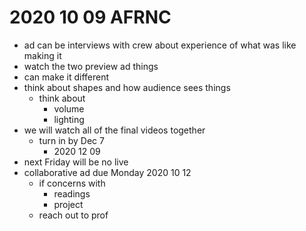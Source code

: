 # 2020 10 09 AFRNC

- ad can be interviews with crew about experience of what was like making it
- watch the two preview ad things
- can make it different
- think about shapes and how audience sees things
  - think about 
    - volume
    - lighting
- we will watch all of the final videos together
  - turn in by Dec 7
    - 2020 12 09
- next Friday will be no live 
- collaborative ad due Monday 2020 10 12
  - if concerns with
    - readings
    - project
  - reach out to prof
  
